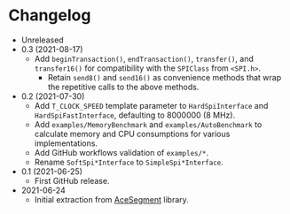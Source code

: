 # Changelog

* Unreleased
* 0.3 (2021-08-17)
    * Add `beginTransaction()`, `endTransaction()`, `transfer()`,
     and `transfer16()` for compatibility with the `SPIClass` from `<SPI.h>`.
        * Retain `send8()` and `send16()` as convenience methods that wrap
          the repetitive calls to the above methods.
* 0.2 (2021-07-30)
    * Add `T_CLOCK_SPEED` template parameter to `HardSpiInterface` and
      `HardSpiFastInterface`, defaulting to 8000000 (8 MHz).
    * Add `examples/MemoryBenchmark` and `examples/AutoBenchmark` to
      calculate memory and CPU consumptions for various implementations.
    * Add GitHub workflows validation of `examples/*`.
    * Rename `SoftSpi*Interface` to `SimpleSpi*Interface`.
* 0.1 (2021-06-25)
    * First GitHub release.
* 2021-06-24
    * Initial extraction from
      [AceSegment](https://github.com/bxparks/AceSegment) library.
